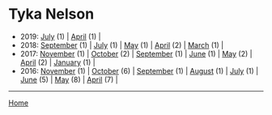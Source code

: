 # Tyka Nelson

  * 2019: 
      [July](./tyka-nelson-2019-07.md) (1) | 
      [April](./tyka-nelson-2019-04.md) (1) | 
  * 2018: 
      [September](./tyka-nelson-2018-09.md) (1) | 
      [July](./tyka-nelson-2018-07.md) (1) | 
      [May](./tyka-nelson-2018-05.md) (1) | 
      [April](./tyka-nelson-2018-04.md) (2) | 
      [March](./tyka-nelson-2018-03.md) (1) | 
  * 2017: 
      [November](./tyka-nelson-2017-11.md) (1) | 
      [October](./tyka-nelson-2017-10.md) (2) | 
      [September](./tyka-nelson-2017-09.md) (1) | 
      [June](./tyka-nelson-2017-06.md) (1) | 
      [May](./tyka-nelson-2017-05.md) (2) | 
      [April](./tyka-nelson-2017-04.md) (2) | 
      [January](./tyka-nelson-2017-01.md) (1) | 
  * 2016: 
      [November](./tyka-nelson-2016-11.md) (1) | 
      [October](./tyka-nelson-2016-10.md) (6) | 
      [September](./tyka-nelson-2016-09.md) (1) | 
      [August](./tyka-nelson-2016-08.md) (1) | 
      [July](./tyka-nelson-2016-07.md) (1) | 
      [June](./tyka-nelson-2016-06.md) (5) | 
      [May](./tyka-nelson-2016-05.md) (8) | 
      [April](./tyka-nelson-2016-04.md) (7) | 

----

[Home](../)
